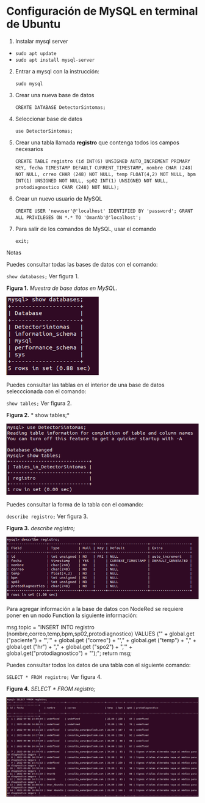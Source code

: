 # Configuración de MySQL en terminal de Ubuntu

1. Instalar mysql server
+ `sudo apt update`
+ `sudo apt install mysql-server`

2. Entrar a mysql con la instrucción:
   
   `sudo mysql`

3. Crear una nueva base de datos
   
    `CREATE DATABASE DetectorSintomas;`

4. Seleccionar base de datos 
   
    `use DetectorSintomas;`

5. Crear una tabla llamada **registro** que contenga todos los campos necesarios
    
    `CREATE TABLE registro (id INT(6) UNSIGNED AUTO_INCREMENT PRIMARY KEY, fecha TIMESTAMP DEFAULT CURRENT_TIMESTAMP, nombre CHAR (248) NOT NULL, crreo CHAR (248) NOT NULL, temp FLOAT(4,2) NOT NULL, bpm INT(1) UNSIGNED NOT NULL, sp02 INT(1) UNSIGNED NOT NULL, protodiagnostico CHAR (248) NOT NULL);`

6. Crear un nuevo usuario de MySQL

    `CREATE USER 'newuser'@'localhost' IDENTIFIED BY 'password';
    GRANT ALL PRIVILEGES ON *.* TO 'OmarAb'@'localhost';`


7. Para salir de los comandos de MySQL, usar el comando
   
    `exit;`

Notas

Puedes consultar todas las bases de datos con el comando:
    
`show databases;` Ver figura 1.

**Figura 1.** *Muestra de base datos en MySQL.*

![](https://github.com/OmarAbundis/Detector-sintomas-COVID/blob/main/Figuras/Show%20databases.PNG)

Puedes consultar las tablas en el interior de una base de datos selecccionada con el comando: 
    
`show tables;` Ver figura 2.

**Figura 2.** * show tables;*

![](https://github.com/OmarAbundis/Detector-sintomas-COVID/blob/main/Figuras/Show%20tables.PNG)

Puedes consultar la forma de la tabla con el comando:

`describe registro;` Ver figura 3.

**Figura 3.** *describe registro;*

![](https://github.com/OmarAbundis/Detector-sintomas-COVID/blob/main/Figuras/Describe%20registro.PNG)

Para agregar información a la base de datos con NodeRed se requiere poner en un nodo Function la siguiente información:

msg.topic = "INSERT INTO registro (nombre,correo,temp,bpm,sp02,protodiagnostico) VALUES ('" + global.get ("paciente") + "','" + global.get ("correo") + "'," + global.get ("temp") + "," + global.get ("hr") + "," + global.get ("spo2") + ",'" + global.get("protodiagnostico") + "');"; return msg;

Puedes consultar todos los datos de una tabla con el siguiente comando:

`SELECT * FROM registro;` Ver figura 4.

**Figura 4.** *SELECT * FROM registro;*

![](https://github.com/OmarAbundis/Detector-sintomas-COVID/blob/main/Figuras/SELECT%20FROM%20registro.PNG)


